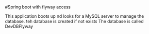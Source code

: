 #Spring boot with flyway access

This application boots up nd looks for a MySQL server to manage the database.
teh database is created if not exists
The database is called DevDBFlyway


